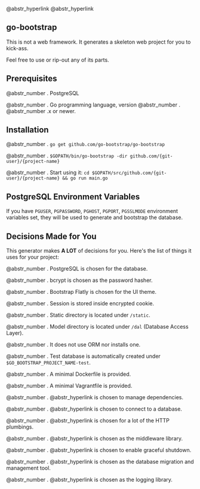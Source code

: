 @abstr_hyperlink @abstr_hyperlink 

## go-bootstrap

This is not a web framework. It generates a skeleton web project for you to kick-ass.

Feel free to use or rip-out any of its parts.

## Prerequisites

@abstr_number . PostgreSQL

@abstr_number . Go programming language, version @abstr_number . @abstr_number .x or newer.

## Installation

@abstr_number . `go get github.com/go-bootstrap/go-bootstrap`

@abstr_number . `$GOPATH/bin/go-bootstrap -dir github.com/{git-user}/{project-name}`

@abstr_number . Start using it: `cd $GOPATH/src/github.com/{git-user}/{project-name} && go run main.go`

## PostgreSQL Environment Variables

If you have `PGUSER`, `PGPASSWORD`, `PGHOST`, `PGPORT`, `PGSSLMODE` environment variables set, they will be used to generate and bootstrap the database.

## Decisions Made for You

This generator makes **A LOT** of decisions for you. Here's the list of things it uses for your project:

@abstr_number . PostgreSQL is chosen for the database.

@abstr_number . bcrypt is chosen as the password hasher.

@abstr_number . Bootstrap Flatly is chosen for the UI theme.

@abstr_number . Session is stored inside encrypted cookie.

@abstr_number . Static directory is located under `/static`.

@abstr_number . Model directory is located under `/dal` (Database Access Layer).

@abstr_number . It does not use ORM nor installs one.

@abstr_number . Test database is automatically created under `$GO_BOOTSTRAP_PROJECT_NAME-test`.

@abstr_number . A minimal Dockerfile is provided.

@abstr_number . A minimal Vagrantfile is provided.

@abstr_number . @abstr_hyperlink is chosen to manage dependencies.

@abstr_number . @abstr_hyperlink is chosen to connect to a database.

@abstr_number . @abstr_hyperlink is chosen for a lot of the HTTP plumbings.

@abstr_number . @abstr_hyperlink is chosen as the middleware library.

@abstr_number . @abstr_hyperlink is chosen to enable graceful shutdown.

@abstr_number . @abstr_hyperlink is chosen as the database migration and management tool.

@abstr_number . @abstr_hyperlink is chosen as the logging library.

